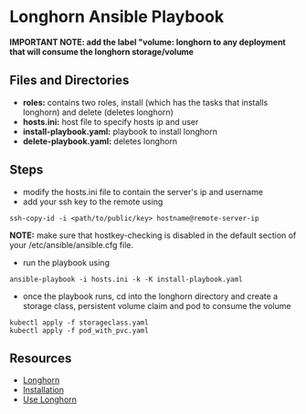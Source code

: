 # Longhorn Ansible Playbook 
**IMPORTANT NOTE: add the label "volume: longhorn to any deployment that will consume the longhorn storage/volume** 
## Files and Directories
- **roles:** contains two roles, install (which has the tasks that installs longhorn) and delete (deletes longhorn)
- **hosts.ini:** host file to specify hosts ip and user
- **install-playbook.yaml:** playbook to install longhorn
- **delete-playbook.yaml:** deletes longhorn 
## Steps
- modify the hosts.ini file to contain the server's ip and username
- add your ssh key to the remote using 
```ShellSession
ssh-copy-id -i <path/to/public/key> hostname@remote-server-ip
```
**NOTE:** make sure that hostkey-checking is disabled in the default section of your /etc/ansible/ansible.cfg file.

- run the playbook using 
```ShellSession
ansible-playbook -i hosts.ini -k -K install-playbook.yaml
``` 
- once the playbook runs, cd into the longhorn directory and create a storage class, persistent volume claim and pod to consume the volume
```ShellSession
kubectl apply -f storageclass.yaml
kubectl apply -f pod_with_pvc.yaml
``` 
## Resources
- [Longhorn](https://longhorn.io/docs/1.5.1/what-is-longhorn/)
- [Installation](https://longhorn.io/docs/1.5.1/deploy/install/)
- [Use Longhorn](https://longhorn.io/docs/1.5.1/volumes-and-nodes/create-volumes/)